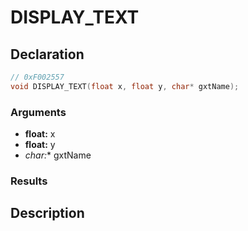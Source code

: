 # DISPLAY_TEXT

## Declaration
```cpp
// 0xF002557
void DISPLAY_TEXT(float x, float y, char* gxtName);
```

### Arguments
- **float:** x
- **float:** y
- **char*:** gxtName

### Results

## Description

